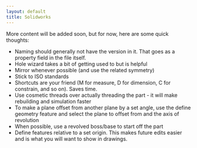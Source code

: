 ```yaml
---
layout: default
title: Solidworks
---
```


More content will be added soon, but for now, here are some quick thoughts:

- Naming should generally not have the version in it. That goes as a property
  field in the file itself.
- Hole wizard takes a bit of getting used to but is helpful
- Mirror whenever possible (and use the related symmetry)
- Stick to ISO standards
- Shortcuts are your friend (M for measure, D for dimension, C for constrain,
  and so on). Saves time.
- Use cosmetic threads over actually threading the part - it will make
  rebuilding and simulation faster
- To make a plane offset from another plane by a set angle, use the define
  geometry feature and select the plane to offset from and the axis of revolution
- When possible, use a revolved boss/base to start off the part
- Define features relative to a set origin. This makes future edits easier and
  is what you will want to show in drawings.
